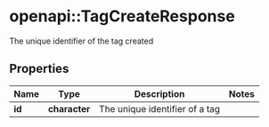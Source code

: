 # openapi::TagCreateResponse

The unique identifier of the tag created

## Properties
Name | Type | Description | Notes
------------ | ------------- | ------------- | -------------
**id** | **character** | The unique identifier of a tag | 


